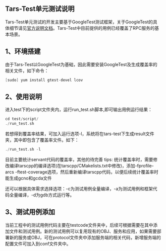 Tars-Test单元测试说明
----
Tars-Test单元测试的开发主要基于GoogleTest测试框架，关于GoogleTest的具体细节请见[官方说明文档](https://github.com/abseil/googletest/blob/master/googletest/docs/primer.md)。Tars-Test中目前提供的用例已经覆盖了RPC服务的基本场景。

1、环境搭建
----
由于Tars-Test以GoogleTest为基础，因此需要安装GoogleTest及生成覆盖率的相关文件，如下命令：
```c
[sudo] yum install gtest-devel lcov
```
2、使用说明
----
进入test下的script文件夹内，运行run_test.sh脚本,即可输出用例运行结果：
```c
cd test/script/
./run_test.sh 
```
若想得到覆盖率结果，可加入运行选项-l，系统将在tars-test下生成result文件夹，其中即包含了覆盖率文件。如下：
```c
./run_test.sh -l
```
目前主要统计servant代码的覆盖率，其他的待完善
tips: 统计覆盖率时，需要修改编译tarscpp的编译选项(在tarscpp/CMakelists.txt中修改)，添加-fprofile-arcs -ftest-coverage选项，然后重新编译tarscpp代码，以便后续统计覆盖率时能生成gcno和gcda文件

还可以根据具体需求选择选项：-c为测试用例全量编译，-a为测试用例和框架代码全量编译，-d为gdb方式运行等。

3、测试用例添加
---
当前工程中的测试用例代码主要在testcode文件夹中，后续可根据需要在其中添加文件和测试用例。新的测试用例可以复用现有的OBJ、服务和应用，如果需要部署新的服务或OBJ，可在protocol文件夹中添加服务端的相关代码，新增服务端的配置文件可加入到conf文件夹中。
